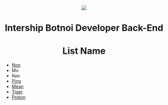 <div align="center">

<img align="center" src="https://avatars.githubusercontent.com/u/162087261?s=200&v=4">
  
# Intership Botnoi Developer Back-End

# List Name

</div>

- [Non](https://github.com/orgs/InternBNDEV-golang/people/NTP45)
- Mo
- Ken
- [Ping](https://github.com/orgs/InternBNDEV-golang/people/boyspanuwat)
- [Mean](https://github.com/orgs/InternBNDEV-golang/people/siriwat3889)
- [Tiger](https://github.com/orgs/InternBNDEV-golang/people/630401130011)
- [Proton](https://github.com/orgs/InternBNDEV-golang/people/watchakorn-18k)
